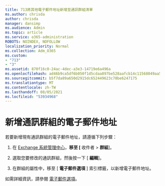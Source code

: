 ```yaml
---
title: 713將其他電子郵件地址新增至通訊群組清單
ms.author: chrisda
author: chrisda
manager: dansimp
ms.audience: Admin
ms.topic: article
ms.service: o365-administration
ROBOTS: NOINDEX, NOFOLLOW
localization_priority: Normal
ms.collection: Adm_O365
ms.custom:
- "713"
- "3"
ms.assetid: 870f16c0-24ac-4dec-a3e3-14719e6a496a
ms.openlocfilehash: ad46b9ca5df6b050f1d5cdaa897be528aafcb14c11568049aa512c4f65645392
ms.sourcegitcommit: b5f7da89a650d2915dc652449623c78be6247175
ms.translationtype: MT
ms.contentlocale: zh-TW
ms.lasthandoff: 08/05/2021
ms.locfileid: "53934968"
---
```

# <a name="add-an-email-address-for-a-distribution-group"></a>新增通訊群組的電子郵件地址

若要新增現有通訊群組的電子郵件地址，請遵循下列步驟：

1. 在 [Exchange 系統管理中心](https://outlook.office365.com/ecp/)，**移至 [** 收件者 \> **群組**]。

2. 選取您要修改的通訊群組，然後按一下 [ **編輯**]。

3. 在群組的屬性中，移至 [ **電子郵件選項** ] 索引標籤，以新增電子郵件地址。 

如需詳細資訊，請參閱 [電子郵件選項](https://technet.microsoft.com/library/bb124513.aspx#emailoptions)。
